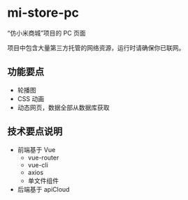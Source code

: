 # mi-store-pc

“仿小米商城”项目的 PC 页面

项目中包含大量第三方托管的网络资源，运行时请确保你已联网。

## 功能要点

- 轮播图
- CSS 动画
- 动态网页，数据全部从数据库获取

## 技术要点说明

- 前端基于 Vue
  - vue-router
  - vue-cli
  - axios
  - 单文件组件
- 后端基于 apiCloud
